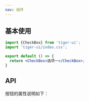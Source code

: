 ```yaml
---
nav: 组件
---
```


## 基本使用
```jsx
import {CheckBox} from 'tiger-ui';
import 'tiger-ui/index.css';

export default () => {
  return <CheckBox>选项一</CheckBox>;
}
```

## API
按钮的属性说明如下：
<API id="CheckBox"></API>
